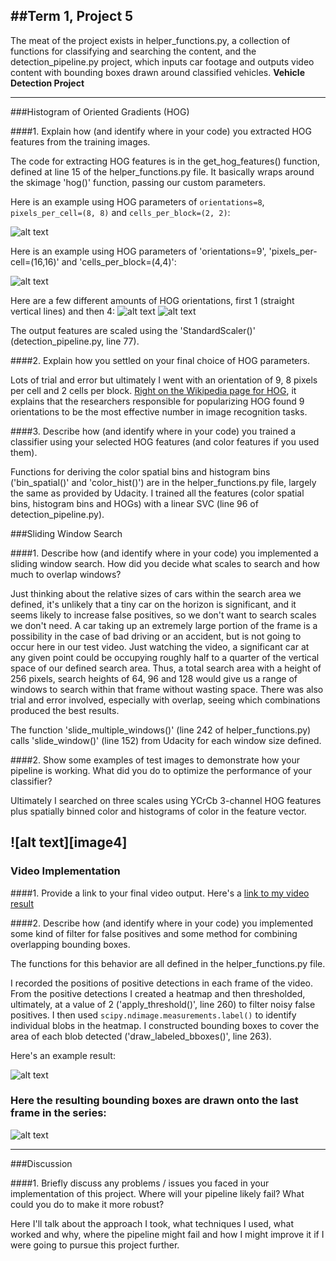 ##Term 1, Project 5
---
The meat of the project exists in helper_functions.py, a collection of functions for classifying and searching the content, and the detection_pipeline.py project, which inputs car footage and outputs video content with bounding boxes drawn around classified vehicles. 
**Vehicle Detection Project**

[//]: # (Image References)
[image1a]: ./im_content/hog_color_spaces_plot_8x8.png
[image1b]: ./im_content/hog_color_spaces_plot_16x16.png
[image3a]: ./im_content/hog_orient_1.png
[image3b]: ./im_content/hog_orient_4.png
[image5]: ./im_content/heatmap_plot.png
[image7]: ./im_content/final_output_bboxes.png
[video1]: ./project_video.mp4

---
###Histogram of Oriented Gradients (HOG)

####1. Explain how (and identify where in your code) you extracted HOG features from the training images.

The code for extracting HOG features is in the get_hog_features() function, defined at line 15 of the helper_functions.py file. It basically wraps around the skimage 'hog()' function, passing our custom parameters. 

Here is an example using HOG parameters of `orientations=8`, `pixels_per_cell=(8, 8)` and `cells_per_block=(2, 2)`:


![alt text][image1a]


Here is an example using HOG parameters of 'orientations=9', 'pixels_per-cell=(16,16)' and 'cells_per_block=(4,4)':

![alt text][image1b]

Here are a few different amounts of HOG orientations, first 1 (straight vertical lines) and then 4:
![alt text][image3a]
![alt text][image3b]

The output features are scaled using the 'StandardScaler()' (detection_pipeline.py, line 77). 

####2. Explain how you settled on your final choice of HOG parameters.

Lots of trial and error but ultimately I went with an orientation of 9, 8 pixels per cell and 2 cells per block. [Right on the Wikipedia page for HOG](https://en.wikipedia.org/wiki/Histogram_of_oriented_gradients#Orientation_binning), it explains that the researchers responsible for popularizing HOG found 9 orientations to be the most effective number in image recognition tasks.

####3. Describe how (and identify where in your code) you trained a classifier using your selected HOG features (and color features if you used them).

Functions for deriving the color spatial bins and histogram bins  ('bin_spatial()' and 'color_hist()') are in the helper_functions.py file, largely the same as provided by Udacity. I trained all the features (color spatial bins, histogram bins and HOGs) with a linear SVC (line 96 of detection_pipeline.py).

###Sliding Window Search

####1. Describe how (and identify where in your code) you implemented a sliding window search.  How did you decide what scales to search and how much to overlap windows?

Just thinking about the relative sizes of cars within the search area we defined, it's unlikely that a tiny car on the horizon is significant, and it seems likely to increase false positives, so we don't want to search scales we don't need. A car taking up an extremely large portion of the frame is a possibility in the case of bad driving or an accident, but is not going to occur here in our test video. Just watching the video, a significant car at any given point could be occupying roughly half to a quarter of the vertical space of our defined search area. Thus, a total search area with a height of 256 pixels, search heights of 64, 96 and 128 would give us a range of windows to search within that frame without wasting space. 
There was also trial and error involved, especially with overlap, seeing which combinations produced the best results. 

The function 'slide_multiple_windows()' (line 242 of helper_functions.py) calls 'slide_window()' (line 152) from Udacity for each window size defined. 

####2. Show some examples of test images to demonstrate how your pipeline is working.  What did you do to optimize the performance of your classifier?

Ultimately I searched on three scales using YCrCb 3-channel HOG features plus spatially binned color and histograms of color in the feature vector. 

![alt text][image4]
---

### Video Implementation

####1. Provide a link to your final video output.
Here's a [link to my video result](./output_tracked_final.mp4)

####2. Describe how (and identify where in your code) you implemented some kind of filter for false positives and some method for combining overlapping bounding boxes.

The functions for this behavior are all defined in the helper_functions.py file. 

I recorded the positions of positive detections in each frame of the video.  From the positive detections I created a heatmap and then thresholded, ultimately, at a value of 2 ('apply_threshold()', line 260) to filter noisy false positives.  I then used `scipy.ndimage.measurements.label()` to identify individual blobs in the heatmap. I constructed bounding boxes to cover the area of each blob detected ('draw_labeled_bboxes()', line 263).  

Here's an example result:

![alt text][image5]

### Here the resulting bounding boxes are drawn onto the last frame in the series:
![alt text][image7]



---

###Discussion

####1. Briefly discuss any problems / issues you faced in your implementation of this project.  Where will your pipeline likely fail?  What could you do to make it more robust?

Here I'll talk about the approach I took, what techniques I used, what worked and why, where the pipeline might fail and how I might improve it if I were going to pursue this project further.  

